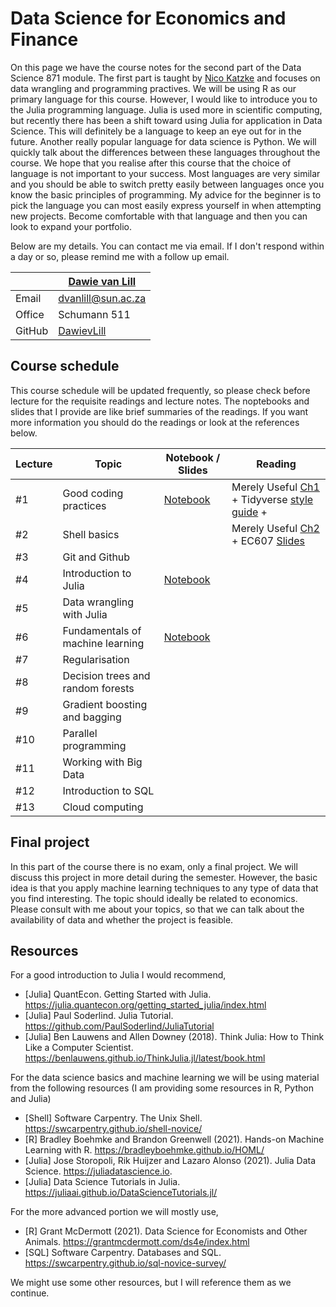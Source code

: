 # Data Science for Economics and Finance

On this page we have the course notes for the second part of the Data Science 871 module. The first part is taught by [Nico Katzke](https://github.com/nicktz) and focuses on data wrangling and programming practives. We will be using R as our primary language for this course. However, I would like to introduce you to the Julia programming language. Julia is used more in scientific computing, but recently there has been a shift toward using Julia for application in Data Science. This will definitely be a language to keep an eye out for in the future. Another really popular language for data science is Python. We will quickly talk about the differences between these languages throughout the course. We hope that you realise after this course that the choice of language is not important to your success. Most languages are very similar and you should be able to switch pretty easily between languages once you know the basic principles of programming. My advice for the beginner is to pick the language you can most easily express yourself in when attempting new projects. Become comfortable with that language and then you can look to expand your portfolio. 

Below are my details. You can contact me via email. If I don't respond within a day or so, please remind me with a follow up email. 

|  | [Dawie van Lill](https://dawievanlill.netlify.app/) |
|--------------|--------------------------------------------------------------|
| Email | [dvanlill@sun.ac.za](mailto:dvanlill@sun.ac.za) |
| Office | Schumann 511 |
| GitHub | [DawievLill](https://github.com/DawievLill) |

## Course schedule 

This course schedule will be updated frequently, so please check before lecture for the requisite readings and lecture notes. The noptebooks and slides that I provide are like brief summaries of the readings. If you want more information you should do the readings or look at the references below. 

|  Lecture  | Topic | Notebook / Slides                                                       | Reading                                                                                                                            |
|--------|-----|-------------------------------------------------------------- |--------------------------------------------------------------------------------------------------------------------------------|
| #1 | Good coding practices |  [Notebook](https://github.com/DawievLill/DataScience-871/blob/master/notebooks/01_project_setup.ipynb)   | Merely Useful [Ch1](https://merely-useful.tech/py-rse/getting-started.html) + Tidyverse [style guide](https://style.tidyverse.org/) + |
| #2 | Shell basics |   | Merely Useful [Ch2](https://merely-useful.tech/py-rse/bash-basics.html) + EC607 [Slides](https://raw.githack.com/uo-ec607/lectures/master/03-shell/03-shell.html#1) |
| #3 | Git and Github  |    |    |
| #4 | Introduction to Julia |  [Notebook](https://github.com/DawievLill/Macro-318/blob/main/notebooks/tut1_introduction.ipynb)   |    |
| #5 | Data wrangling with Julia |     |    |
| #6 | Fundamentals of machine learning | [Notebook](https://github.com/DawievLill/DataScience-871/blob/master/notebooks/06_fundamentals_ml.ipynb)    |    |
| #7 | Regularisation  |    |    |
| #8 | Decision trees and random forests|    |    |
| #9 | Gradient boosting and bagging |    |    |
| #10 | Parallel programming |     |    |
| #11 | Working with Big Data |     |    |
| #12 | Introduction to SQL |    |    |
| #13 | Cloud computing  |     |    |

## Final project

In this part of the course there is no exam, only a final project. We will discuss this project in more detail during the semester. However, the basic idea is that you apply machine learning techniques to any type of data that you find interesting. The topic should ideally be related to economics. Please consult with me about your topics, so that we can talk about the availability of data and whether the project is feasible. 



## Resources

For a good introduction to Julia I would recommend, 

- [Julia] QuantEcon. Getting Started with Julia. https://julia.quantecon.org/getting_started_julia/index.html
- [Julia] Paul Soderlind. Julia Tutorial. https://github.com/PaulSoderlind/JuliaTutorial
- [Julia] Ben Lauwens and Allen Downey (2018). Think Julia: How to Think Like a Computer Scientist. https://benlauwens.github.io/ThinkJulia.jl/latest/book.html

For the data science basics and machine learning we will be using material from the following resources (I am providing some resources in R, Python and Julia)

- [Shell] Software Carpentry. The Unix Shell. https://swcarpentry.github.io/shell-novice/
- [R] Bradley Boehmke and Brandon Greenwell (2021). Hands-on Machine Learning with R. https://bradleyboehmke.github.io/HOML/
- [Julia] Jose Storopoli, Rik Huijzer and Lazaro Alonso (2021). Julia Data Science. https://juliadatascience.io.
- [Julia] Data Science Tutorials in Julia. https://juliaai.github.io/DataScienceTutorials.jl/

For the more advanced portion we will mostly use, 

- [R] Grant McDermott (2021). Data Science for Economists and Other Animals. https://grantmcdermott.com/ds4e/index.html
- [SQL] Software Carpentry. Databases and SQL. https://swcarpentry.github.io/sql-novice-survey/

We might use some other resources, but I will reference them as we continue. 








